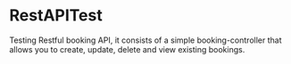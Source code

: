 # RestAPITest
Testing Restful booking API, it consists of a simple booking-controller that allows you to create, update, delete and view existing bookings.
